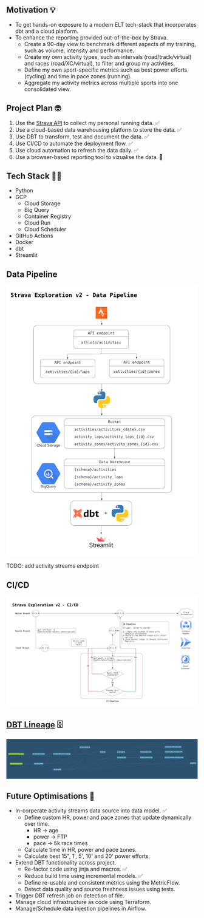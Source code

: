## Motivation 💡

- To get hands-on exposure to a modern ELT tech-stack that incorperates dbt and a cloud platform.
- To enhance the reporting provided out-of-the-box by Strava.
  - Create a 90-day view to benchmark different aspects of my training, such as volume, intensity and performance.
  - Create my own activity types, such as intervals (road/track/virtual) and races (road/XC/virtual), to filter and group my activities.
  - Define my own sport-specific metrics such as best power efforts (cycling) and time in pace zones (running).
  - Aggregate my activity metrics across multiple sports into one consolidated view.

## Project Plan 🤓

1. Use the [Strava API](https://developers.strava.com/docs/reference/) to collect my personal running data. ✅
2. Use a cloud-based data warehousing platform to store the data. ✅
3. Use DBT to transform, test and document the data. ✅
4. Use CI/CD to automate the deployment flow. ✅
5. Use cloud automation to refresh the data daily. ✅
6. Use a browser-based reporting tool to vizualise the data. 🚧 

## Tech Stack 👨‍💻

- Python 
- GCP
  -  Cloud Storage 
  -  Big Query 
  -  Container Registry 
  -  Cloud Run 
  -  Cloud Scheduler 
- GitHub Actions 
- Docker 
- dbt
- Streamlit 

## Data Pipeline

![](assets/Strava%20Exploration%20v2%20-%20Data%20Pipeline.png)

TODO: add activity streams endpoint

## CI/CD 

![](assets/Strava%20Exploration%20-%20CI_CD.png)

## [DBT Lineage](https://github.com/jackbustertann/dbt_bq_strava_exploration_v2) 🗄️

![](assets/strava_exploration_dbt_lineage.png)

## Future Optimisations 🚀

- In-corperate activity streams data source into data model. ✅
  - Define custom HR, power and pace zones that update dynamically over time.
    - HR -> age
    - power -> FTP
    - pace -> 5k race times
  - Calculate time in HR, power and pace zones.
  - Calculate best 15", 1', 5', 10' and 20' power efforts.
- Extend DBT functionality across project.
  - Re-factor code using jinja and macros. ✅
  - Reduce build time using incremental models. ✅
  - Define re-usable and consistent metrics using the MetricFlow.
  - Detect data quality and source freshness issues using tests.
- Trigger DBT refresh job on detection of file.
- Manage cloud infrastructure as code using Terraform.
- Manage/Schedule data injestion pipelines in Airflow.

